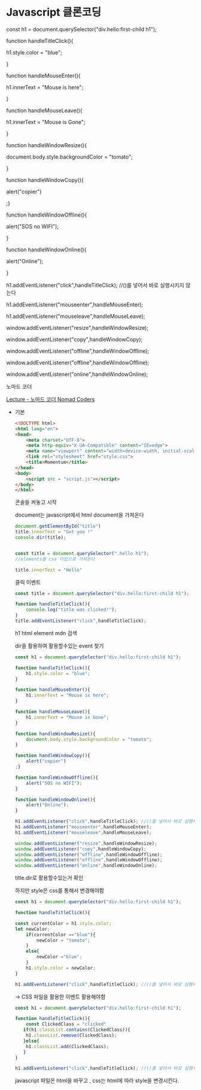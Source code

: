 # Javascript 클론코딩

const h1 = document.querySelector("div.hello:first-child h1");

function handleTitleClick(){

h1.style.color = "blue";

}

function handleMouseEnter(){

h1.innerText = "Mouse is here";

}

function handleMouseLeave(){

h1.innerText = "Mouse is Gone";

}

function handleWindowResize(){

document.body.style.backgroundColor = "tomato";

}

function handleWindowCopy(){

alert("copier")

;}

function handleWindowOffline(){

alert("SOS no WIFI");

}

function handleWindowOnline(){

alert("Online");

}

h1.addEventListener("click",handleTitleClick); //()를 넣어서 바로 실행시키지 않는다

h1.addEventListener("mouseenter",handleMouseEnter);

h1.addEventListener("mouseleave",handleMouseLeave);

window.addEventListener("resize",handleWindowResize);

window.addEventListener("copy",handleWindowCopy);

window.addEventListener("offline",handleWindowOffline);

window.addEventListener("offline",handleWindowOffline);

window.addEventListener("online",handleWindowOnline);

노마드 코더 

[Lecture - 노마드 코더 Nomad Coders](https://nomadcoders.co/javascript-for-beginners/lectures/2867)

- 기본
    
    ```html
    <!DOCTYPE html>
    <html lang="en">
    <head>
        <meta charset="UTF-8">
        <meta http-equiv="X-UA-Compatible" content="IE=edge">
        <meta name="viewport" content="width=device-width, initial-scale=1.0">
        <link rel="stylesheet" href="style.css">
        <title>Momentum</title>
    </head>
    <body>
        <script src = "script.js"></script>
    </body>
    </html>
    ```
    
    콘솔을 켜놓고 시작
    
    document는 javascript에서 html document을 가져온다 
    
    ```jsx
    document.getElementById("title")
    title.innerText = "Got you !"
    console.dir(title);
    ```
    
    ```jsx
    
    const title = document.querySelector(".hello h1");
    //elements를 css 타입으로 가져온다 
    
    title.innerText = "Hello"
    ```
    
    클릭 이벤트
    
    ```jsx
    const title = document.querySelector("div.hello:first-child h1");
    
    function handleTitleClick(){
        console.log("title was clicked!");
    }
    title.addEventListener("click",handleTitleClick);
    ```
    
    h1 html element mdn 검색 
    
    dir을 활용하여 활용할수있는 event 찾기
    
    ```jsx
    const h1 = document.querySelector("div.hello:first-child h1");
    
    function handleTitleClick(){
        h1.style.color = "blue";
    }
    
    function handleMouseEnter(){
        h1.innerText = "Mouse is here";
    }
    
    function handleMouseLeave(){
        h1.innerText = "Mouse is Gone";
    }
    
    function handleWindowResize(){
        document.body.style.backgroundColor = "tomato";
    }
    
    function handleWindowCopy(){
        alert("copier")
    ;}
    
    function handleWindowOffline(){
        alert("SOS no WIFI");
    }
    
    function handleWindowOnline(){
        alert("Online");
    }
    
    h1.addEventListener("click",handleTitleClick); //()를 넣어서 바로 실행시키지 않는다
    h1.addEventListener("mouseenter",handleMouseEnter);
    h1.addEventListener("mouseleave",handleMouseLeave);
    
    window.addEventListener("resize",handleWindowResize);
    window.addEventListener("copy",handleWindowCopy);
    window.addEventListener("offline",handleWindowOffline);
    window.addEventListener("offline",handleWindowOffline);
    window.addEventListener("online",handleWindowOnline);
    ```
    
    title.dir로 활용할수있는거 확인 
    
    하지만 style은 css를 통해서 변경해야함 
    
    ```jsx
    const h1 = document.querySelector("div.hello:first-child h1");
    
    function handleTitleClick(){
    
    const currentColor = h1.style.color;
    let newColor;
        if(currentColor =="blue"){
            newColor = "tomato";
        }
        else{
            newColor ="blue";
        }
        h1.style.color = newColor;
    }
    
    h1.addEventListener("click",handleTitleClick); //()를 넣어서 바로 실행시키지 않는다
    ```
    
    → CSS 파일을 활용한 이벤트 활용해야함
    
    ```jsx
    const h1 = document.querySelector("div.hello:first-child h1");
    
    function handleTitleClick(){    
        const ClickedClass = "clicked"
       if(h1.classList.contains(ClickedClass)){
        h1.classList.remove(ClickedClass);
       }else{
        h1.classList.add(ClickedClass);
       }
    }
    
    h1.addEventListener("click",handleTitleClick); //()를 넣어서 바로 실행시키지 않는다
    ```
    
    javascript 파일은 html을 바꾸고 , css는 html에 따라 style을 변경시킨다.